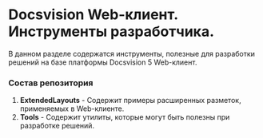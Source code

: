 # Docsvision Web-клиент. Инструменты разработчика. 

В данном разделе содержатся инструменты, полезные для разработки решений на базе платформы Docsvision 5 Web-клиент.

### Состав репозитория

 1. **ExtendedLayouts** - Содержит примеры расширенных разметок, применяемых в Web-клиенте. 
 2. **Tools** - Содержит утилиты, которые могут быть полезны при разработке решений.